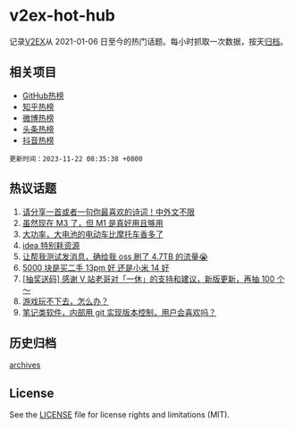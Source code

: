 # v2ex-hot-hub

 记录[V2EX](https://www.v2ex.com/)从 2021-01-06 日至今的热门话题。每小时抓取一次数据，按天[归档](archives)。
 
 ## 相关项目

- [GitHub热榜](https://github.com/lonnyzhang423/github-hot-hub)
- [知乎热榜](https://github.com/lonnyzhang423/zhihu-hot-hub)
- [微博热榜](https://github.com/lonnyzhang423/weibo-hot-hub)
- [头条热榜](https://github.com/lonnyzhang423/toutiao-hot-hub)
- [抖音热榜](https://github.com/lonnyzhang423/douyin-hot-hub)


 `更新时间：2023-11-22 08:35:38 +0800`

## 热议话题

1. [请分享一首或者一句你最喜欢的诗词！中外文不限](https://www.v2ex.com/t/993716)
1. [虽然现在 M3 了，但 M1 是真好用且够用](https://www.v2ex.com/t/993710)
1. [大功率，大电池的电动车比摩托车香多了](https://www.v2ex.com/t/993690)
1. [idea 特别耗资源](https://www.v2ex.com/t/993692)
1. [让帮我测试发消息，确给我 oss 刷了 4.7TB 的流量😭](https://www.v2ex.com/t/993823)
1. [5000 块是买二手 13pm 好 还是小米 14 好](https://www.v2ex.com/t/993719)
1. [[抽奖送码] 感谢 V 站老哥对「一休」的支持和建议，新版更新，再抽 100 个～](https://www.v2ex.com/t/993720)
1. [游戏玩不下去，怎么办？](https://www.v2ex.com/t/993733)
1. [笔记类软件，内部用 git 实现版本控制，用户会喜欢吗？](https://www.v2ex.com/t/993741)

## 历史归档

[archives](archives)

## License

See the [LICENSE](LICENSE) file for license rights and limitations (MIT).
